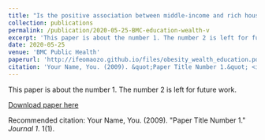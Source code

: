 ```yaml
---
title: "Is the positive association between middle-income and rich household wealth and adult sub-Saharan African women's overweight status modified by the level of educational attainment? A cross-sectional study of 22 countries"
collection: publications
permalink: /publication/2020-05-25-BMC-education-wealth-v
excerpt: 'This paper is about the number 1. The number 2 is left for future work.'
date: 2020-05-25
venue: 'BMC Public Health'
paperurl: 'http://ifeomaozo.github.io/files/obesity_wealth_education.pdf'
citation: 'Your Name, You. (2009). &quot;Paper Title Number 1.&quot; <i>Journal 1</i>. 1(1).'
---
```

This paper is about the number 1. The number 2 is left for future work.

[Download paper here](http://ifeomaozo.github.io/files/obesity_wealth_education.pdf)

Recommended citation: Your Name, You. (2009). "Paper Title Number 1." <i>Journal 1</i>. 1(1).